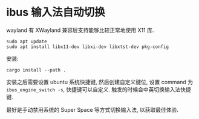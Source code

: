 # ibus 输入法自动切换

wayland 有 XWayland 兼容层支持能够比较正常地使用 X11 库.

```shell
sudo apt update
sudo apt install libx11-dev libxi-dev libxtst-dev pkg-config
```

安装:

```shell
cargo install --path .
```

安装之后需要设置 ubuntu 系统快捷键, 然后创建自定义键位, 设置 command 为 `ibus_engine_switch -s`, 快捷键可以自定义.
触发的时候会中英切换输入法快捷键.

最好是手动禁用系统的 Super Space 等方式切换输入法, 以获取最佳体验.
